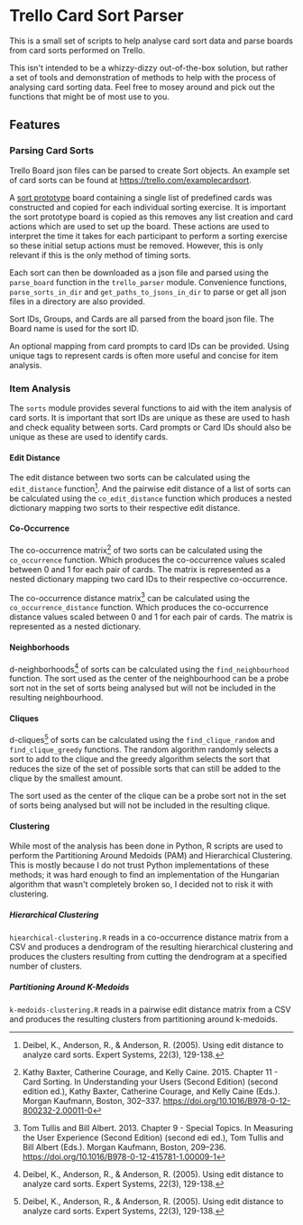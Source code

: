 # Trello Card Sort Parser

This is a small set of scripts to help analyse card sort data and parse boards
from card sorts performed on Trello.

This isn't intended to be a whizzy-dizzy out-of-the-box solution, but rather a
set of tools and demonstration of methods to help with the process of analysing
card sorting data. Feel free to mosey around and pick out the functions that
might be of most use to you.

## Features

### Parsing Card Sorts

Trello Board json files can be parsed to create Sort objects. An example set of
card sorts can be found at https://trello.com/examplecardsort.

A [sort prototype][sort-prototype] board containing a single list of predefined
cards was constructed and copied for each individual sorting exercise. It is
important the sort prototype board is copied as this removes any list creation
and card actions which are used to set up the board. These actions are used to
interpret the time it takes for each participant to perform a sorting exercise
so these initial setup actions must be removed. However, this is only relevant
if this is the only method of timing sorts.

[sort-prototype]: https://trello.com/b/ekRIKOc1/sort-prototype

Each sort can then be downloaded as a json file and parsed using the
`parse_board` function in the `trello_parser` module. Convenience functions,
`parse_sorts_in_dir` and `get_paths_to_jsons_in_dir` to parse or get all json
files in a directory are also provided.

Sort IDs, Groups, and Cards are all parsed from the board json file. The Board
name is used for the sort ID.

An optional mapping from card prompts to card IDs can be provided. Using unique
tags to represent cards is often more useful and concise for item analysis.

### Item Analysis

The `sorts` module provides several functions to aid with the item analysis of
card sorts. It is important that sort IDs are unique as these are used to hash
and check equality between sorts. Card prompts or Card IDs should also be unique
as these are used to identify cards.

#### Edit Distance

The edit distance between two sorts can be calculated using the
`edit_distance` function[^1]. And the pairwise edit distance of a list of sorts
can be calculated using the `co_edit_distance` function which produces a nested
dictionary mapping two sorts to their respective edit distance.

[^1]: Deibel, K., Anderson, R., & Anderson, R. (2005). Using edit distance to
analyze card sorts. Expert Systems, 22(3), 129-138.

#### Co-Occurrence

The co-occurrence matrix[^2] of two sorts can be calculated using the
`co_occurrence` function. Which produces the co-occurrence values scaled between
0 and 1 for each pair of cards. The matrix is represented as a nested dictionary
mapping two card IDs to their respective co-occurrence.

The co-occurrence distance matrix[^3] can be calculated using
the `co_occurrence_distance` function. Which produces the co-occurrence distance
values scaled between 0 and 1 for each pair of cards. The matrix is represented
as a nested dictionary.

[^2]: Kathy Baxter, Catherine Courage, and Kelly Caine. 2015. Chapter 11 - Card
Sorting. In Understanding your Users (Second Edition) (second edition ed.),
Kathy Baxter, Catherine Courage, and Kelly Caine (Eds.). Morgan Kaufmann,
Boston, 302–337. https://doi.org/10.1016/B978-0-12-800232-2.00011-0

[^3]: Tom Tullis and Bill Albert. 2013. Chapter 9 - Special Topics. In Measuring
the User Experience (Second Edition) (second edi ed.), Tom Tullis and Bill
Albert (Eds.). Morgan Kaufmann, Boston,
209–236. https://doi.org/10.1016/B978-0-12-415781-1.00009-1

#### Neighborhoods

d-neighborhoods[^1] of sorts can be calculated using the `find_neighbourhood`
function. The sort used as the center of the neighbourhood can be a probe sort
not in the set of sorts being analysed but will not be included in the resulting
neighbourhood.

#### Cliques

d-cliques[^1] of sorts can be calculated using the `find_clique_random` and
`find_clique_greedy` functions. The random algorithm randomly selects a sort to
add to the clique and the greedy algorithm selects the sort that reduces the
size of the set of possible sorts that can still be added to the clique by the
smallest amount.

The sort used as the center of the clique can be a probe sort not in the set of
sorts being analysed but will not be included in the resulting clique.

#### Clustering

While most of the analysis has been done in Python, R scripts are used to
perform the Partitioning Around Medoids (PAM) and Hierarchical Clustering. This
is mostly because I do not trust Python implementations of these methods; it was
hard enough to find an implementation of the Hungarian algorithm that wasn't
completely broken so, I decided not to risk it with clustering.

##### Hierarchical Clustering

`hiearchical-clustering.R` reads in a co-occurrence distance matrix from a CSV
and produces a dendrogram of the resulting hierarchical clustering and produces
the clusters resulting from cutting the dendrogram at a specified number of
clusters.

##### Partitioning Around K-Medoids

`k-medoids-clustering.R` reads in a pairwise edit distance matrix from a CSV and
produces the resulting clusters from partitioning around k-medoids.
